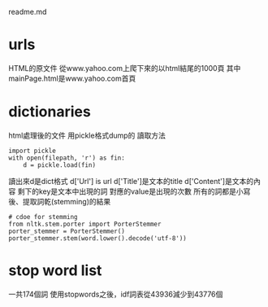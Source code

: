 readme.md

# urls
HTML的原文件
從www.yahoo.com上爬下來的以html結尾的1000頁
其中mainPage.html是www.yahoo.com首頁

# dictionaries
html處理後的文件
用pickle格式dump的
讀取方法
```
import pickle
with open(filepath, 'r') as fin:
    d = pickle.load(fin)
```
讀出來d是dict格式
d['Url'] is url 
d['Title']是文本的title
d['Content']是文本的內容
剩下的key是文本中出現的詞
對應的value是出現的次數
所有的詞都是小寫後、提取詞乾(stemming)的結果
```
# cdoe for stemming
from nltk.stem.porter import PorterStemmer 
porter_stemmer = PorterStemmer()
porter_stemmer.stem(word.lower().decode('utf-8'))
```

# stop word list
一共174個詞
使用stopwords之後，idf詞表從43936減少到43776個
